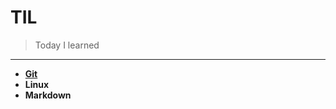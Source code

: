 # TIL

> Today I learned

---

- [**Git**](https://github.com/0choki0/TIL/blob/master/Markdown/basic-command.md)
- **Linux**
- **Markdown**